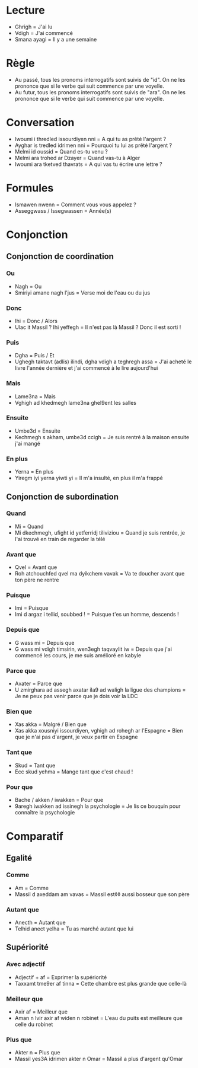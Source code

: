 # Lecture

- Ghrigh = J'ai lu
- Vdigh = J'ai commencé
- Smana ayagi = Il y a une semaine

# Règle

- Au passé, tous les pronoms interrogatifs sont suivis de "id". On ne les prononce que si le verbe qui suit commence par une voyelle.
- Au futur, tous les pronoms interrogatifs sont suivis de "ara". On ne les prononce que si le verbe qui suit commence par une voyelle.

# Conversation

- Iwoumi i thredled issourdiyen nni = A qui tu as prêté l'argent ?
- Ayghar is tredled idrimen nni = Pourquoi tu lui as prêté l'argent ?
- Melmi id oussid = Quand es-tu venu ?
- Melmi ara trohed ar Dzayer = Quand vas-tu à Alger
- Iwoumi ara tketved thavrats = A qui vas tu écrire une lettre ?

# Formules

- Ismawen nwenn = Comment vous vous appelez ?
- Asseggwass / Issegwassen = Année(s)

# Conjonction

## Conjonction de coordination

### Ou

- Nagh = Ou
- Smiriyi amane nagh l'jus = Verse moi de l'eau ou du jus

### Donc

- Ihi = Donc / Alors
- Ulac it Massil ? Ihi yeffegh = Il n'est pas là Massil ? Donc il est sorti !

### Puis

- Dgha = Puis / Et
- Ughegh taktavt (adlis) ilindi, dgha vdigh a teghregh assa = J'ai acheté le livre l'année dernière et j'ai commencé à le lire aujourd'hui

### Mais

- Lame3na = Mais
- Vghigh ad khedmegh lame3na ghel9ent les salles

### Ensuite

- Umbe3d = Ensuite
- Kechmegh s akham, umbe3d ccigh = Je suis rentré à la maison ensuite j'ai mangé

### En plus

- Yerna = En plus
- Yiregm iyi yerna yiwti yi = Il m'a insulté, en plus il m'a frappé

## Conjonction de subordination

### Quand

- Mi = Quand
- Mi dkechmegh, ufight id yetferridj tiliviziou = Quand je suis rentrée, je l'ai trouvé en train de regarder la télé

### Avant que

- Qvel = Avant que
- Roh atchouchfed qvel ma dyikchem vavak = Va te doucher avant que ton père ne rentre

### Puisque

- Imi = Puisque
- Imi d argaz i tellid, soubbed ! = Puisque t'es un homme, descends !

### Depuis que

- G wass mi = Depuis que
- G wass mi vdigh timsirin, wen3egh taqvaylit iw = Depuis que j'ai commencé les cours, je me suis amélioré en kabyle

### Parce que

- Axater = Parce que
- U zmirghara ad assegh axatar ila9 ad waligh la ligue des champions = Je ne peux pas venir parce que je dois voir la LDC

### Bien que

- Xas akka = Malgré / Bien que
- Xas akka xousniyi issourdiyen, vghigh ad rohegh ar l'Espagne = Bien que je n'ai pas d'argent, je veux partir en Espagne

### Tant que

- Skud = Tant que
- Ecc skud yehma = Mange tant que c'est chaud !

### Pour que

- Bache / akken / iwakken = Pour que
- 9aregh iwakken ad issinegh la psychologie = Je lis ce bouquin pour connaître la psychologie

# Comparatif

## Egalité

### Comme

- Am = Comme
- Massil d axeddam am vavas = Massil est◊◊ aussi bosseur que son père

### Autant que

- Anecth = Autant que
- Telhid anect yelha = Tu as marché autant que lui

## Supériorité

### Avec adjectif

- Adjectif + af = Exprimer la supériorité
- Taxxamt tme9er af tinna = Cette chambre est plus grande que celle-là

### Meilleur que

- Axir af = Meilleur que
- Aman n lvir axir af widen n robinet = L'eau du puits est meilleure que celle du robinet

### Plus que

- Akter n = Plus que
- Massil yes3A idrimen akter n Omar = Massil a plus d'argent qu'Omar

